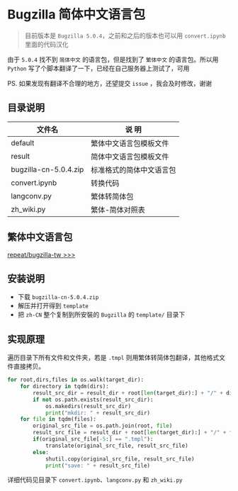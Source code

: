 # Bugzilla 简体中文语言包

>目前版本是 `Bugzilla 5.0.4`，之前和之后的版本也可以用 `convert.ipynb` 里面的代码汉化

由于 `5.0.4` 找不到 `简体中文` 的语言包，但是找到了 `繁体中文` 的语言包。所以用 `Python` 写了个脚本翻译了一下，已经在自己服务器上测试了，可用

PS. 如果发现有翻译不合理的地方，还望提交 `issue` ，我会及时修改，谢谢

## 目录说明

|文件名|说 明|
|-----|----|
|default|繁体中文语言包模板文件|
|result|简体中文语言包模板文件|
|bugzilla-cn-5.0.4.zip|标准格式的简体中文语言包|
|convert.ipynb|转换代码|
|langconv.py|繁体转简体包|
|zh_wiki.py|繁体-简体对照表|

## 繁体中文语言包

[repeat/bugzilla-tw >>>](https://github.com/repeat/bugzilla-tw)

## 安装说明

- 下载 `bugzilla-cn-5.0.4.zip`
- 解压并打开得到 `template`
- 把 `zh-CN` 整个复制到所安裝的 `Bugzilla` 的 `template/` 目录下

## 实现原理

遍历目录下所有文件和文件夹，若是 `.tmpl` 则用繁体转简体包翻译，其他格式文件直接拷贝。

``` python
for root,dirs,files in os.walk(target_dir):
    for directory in tqdm(dirs):
        result_src_dir = result_dir + root[len(target_dir):] + "/" + directory
        if not os.path.exists(result_src_dir):  
            os.makedirs(result_src_dir)
            print("mkdir: " + result_src_dir)
    for file in tqdm(files):
        original_src_file = os.path.join(root, file)
        result_src_file = result_dir + root[len(target_dir):] + "/" + file
        if(original_src_file[-5:] == ".tmpl"):
            translate(original_src_file, result_src_file)
        else:
            shutil.copy(original_src_file, result_src_file)
            print("save: " + result_src_file)
```

详细代码见目录下 `convert.ipynb`、`langconv.py` 和 `zh_wiki.py`
